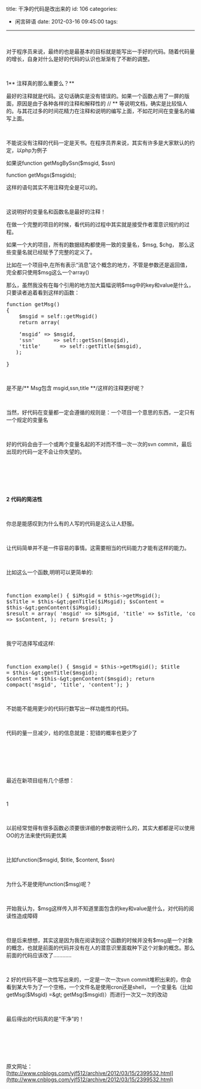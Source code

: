 title: 干净的代码是改出来的
id: 106
categories:
  - 闲言碎语
date: 2012-03-16 09:45:00
tags:
---

&nbsp;

对于程序员来说，最终的也是最基本的目标就是能写出一手好的代码。随着代码量的增长，自身对什么是好的代码的认识也渐渐有了不断的调整。

&nbsp;

1** 注释真的那么重要么？**

最好的注释就是代码。这句话确实是没有错误的。如果一个函数占用了一屏的版面，原因是由于各种各样的注释和解释性的 // ** 等说明文档，确实是比较恼人的。与其花过多的时间花精力在注释和说明的编写上面，不如花时间在变量名的编写上面。

&nbsp;

不能说没有注释的代码一定是天书。在程序员界来说，其实有许多是大家默认的约定，以php为例子

如果说function getMsgBySsn($msgid, $ssn)

function getMsgs($msgids);

这样的语句其实不用注释完全是可以的。

&nbsp;

这说明好的变量名和函数名是最好的注释！

在做一个完整的项目的时候，看代码的过程中其实就是接受作者潜意识规约的过程。

如果一个大的项目，所有的数据结构都使用一致的变量名，$msg, $chg， 那么这些变量名就已经赋予了完整的定义了。

比如在一个项目中,在所有表示“消息”这个概念的地方，不管是参数还是返回值，完全都只使用$msg这么一个array()

那么，虽然我没有在每个引用的地方加大篇幅说明$msg中的key和value是什么，只要读者追着看到这样的函数：
<pre>function getMsg()
{
    $msgid = self::getMsgid()
    return array(

    ‘msgid’ =&gt; $msgid,
    'ssn'      =&gt; self::getSsn($msgid),
    'title'      =&gt; self::getTitle($msgid),
   );

}</pre>
</br>

是不是/** Msg包含 msgid,ssn,title **/这样的注释更好呢？

</br>

当然，好代码在变量都一定会遵循的规则是：一个项目一个意思的东西，一定只有一个规定的变量名

</br>

好的代码会由于一个或两个变量名起的不对而不惜一次一次的svn commit，最后出现的代码一定不会让你失望的。

</br>

&nbsp;

</br>

**2 代码的简洁性**

</br>

你总是能感叹到为什么有的人写的代码是这么让人舒服。

</br>

让代码简单并不是一件容易的事情。这需要相当的代码能力才能有这样的能力。

</br>

比如这么一个函数,明明可以更简单的:

</br><pre>function example()
{
    $iMsgid = $this-&gt;getMsgid();
    $sTitle = $this-&gt;genTitle($iMsgid);
    $sContent = $this-&gt;genContent($iMsgid);
    $result = array(
        'msgid' =&gt; $iMsgid,
        'title'     =&gt; $sTitle,
        'content' =&gt; $sContent,
    );
    return $result;
}</pre>
</br>

我宁可选择写成这样:

</br><pre>function example()
{
    $msgid = $this-&gt;getMsgid();
    $title = $this-&gt;genTitle($msgid);
    $content = $this-&gt;genContent($msgid);
    return compact('msgid', 'title', 'content');
}</pre>
</br>

不妨能不能用更少的代码行数写出一样功能性的代码。

</br>

代码的量一旦减少，给的信息就是：犯错的概率也更少了

</br>

&nbsp;

</br>

最近在新项目组有几个感想：

</br>

1

</br>

以前经常觉得有很多函数必须要很详细的参数说明什么的，其实大都都是可以使用OO的方法来使代码更优美

</br>

比如function($msgid, $title, $content, $ssn)

</br>

为什么不是使用function($msg)呢？

</br>

开始我认为，$msg这样传入并不知道里面包含的key和value是什么，对代码的阅读性造成障碍

</br>

但是后来想想，其实这是因为我在阅读到这个函数的时候并没有$msg是一个对象的概念，也就是前面的代码并没有在人的潜意识里面栽种下这个对象的概念。那么前面的代码应该改了…………

</br>

2 好的代码不是一次性写出来的，一定是一次一次svn commit堆积出来的，你会看到某大牛为了一个空格，一个文件名是使用cron还是shell， 一个变量名（比如getMsg($Msgid) =&gt; getMsg($msgid)）而进行一次又一次的改动

</br>

最后得出的代码真的是“干净”的！

</br>

&nbsp;

</br>

原文网址：[http://www.cnblogs.com/yjf512/archive/2012/03/15/2399532.html](http://www.cnblogs.com/yjf512/archive/2012/03/15/2399532.html)
